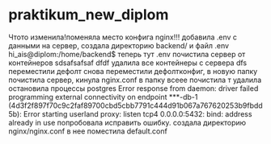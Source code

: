 # praktikum_new_diplom
Чтото изменила!поменяла место конфига nginx!!!
добавила .env с данными на сервер, создала директорию backend/ и файл .env
hi_ais@diplom:/home/backend$ теперь тут .env
почистила сервер от контейнеров
sdsafsafsaf dfdf
удалила все контейнеры с сервера
dfs
переместили дефолт
снова переместили дефолтконфиг, в новую папку
почистила сервер, кинула nginx.conf в папку
всеее почистила т удалила 
остановила процессы postgres  Error response from daemon: driver failed programming external connectivity on endpoint ***-db-1 (4d3f2f897f70c9c2faf89700cbd5cbb7791c444d91b067a767620253b9fbdd5b): Error starting userland proxy: listen tcp4 0.0.0.0:5432: bind: address already in use
попробовала исправить ошибку. создала директорию nginx/nginx.conf в нее поместила default.conf